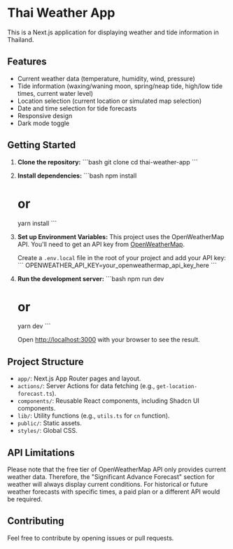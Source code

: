 # Thai Weather App

This is a Next.js application for displaying weather and tide information in Thailand.

## Features

-   Current weather data (temperature, humidity, wind, pressure)
-   Tide information (waxing/waning moon, spring/neap tide, high/low tide times, current water level)
-   Location selection (current location or simulated map selection)
-   Date and time selection for tide forecasts
-   Responsive design
-   Dark mode toggle

## Getting Started

1.  **Clone the repository:**
    \`\`\`bash
    git clone <repository-url>
    cd thai-weather-app
    \`\`\`

2.  **Install dependencies:**
    \`\`\`bash
    npm install
    # or
    yarn install
    \`\`\`

3.  **Set up Environment Variables:**
    This project uses the OpenWeatherMap API. You'll need to get an API key from [OpenWeatherMap](https://openweathermap.org/api).

    Create a `.env.local` file in the root of your project and add your API key:
    \`\`\`
    OPENWEATHER_API_KEY=your_openweathermap_api_key_here
    \`\`\`

4.  **Run the development server:**
    \`\`\`bash
    npm run dev
    # or
    yarn dev
    \`\`\`

    Open [http://localhost:3000](http://localhost:3000) with your browser to see the result.

## Project Structure

-   `app/`: Next.js App Router pages and layout.
-   `actions/`: Server Actions for data fetching (e.g., `get-location-forecast.ts`).
-   `components/`: Reusable React components, including Shadcn UI components.
-   `lib/`: Utility functions (e.g., `utils.ts` for `cn` function).
-   `public/`: Static assets.
-   `styles/`: Global CSS.

## API Limitations

Please note that the free tier of OpenWeatherMap API only provides current weather data. Therefore, the "Significant Advance Forecast" section for weather will always display current conditions. For historical or future weather forecasts with specific times, a paid plan or a different API would be required.

## Contributing

Feel free to contribute by opening issues or pull requests.
